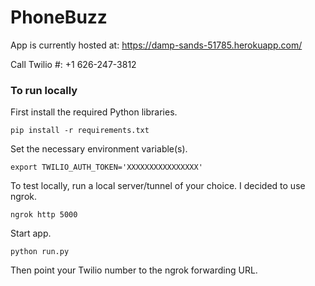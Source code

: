 # PhoneBuzz

App is currently hosted at:
https://damp-sands-51785.herokuapp.com/

Call Twilio #:
+1 626-247-3812


### To run locally

First install the required Python libraries.

`pip install -r requirements.txt`

Set the necessary environment variable(s).

`export TWILIO_AUTH_TOKEN='XXXXXXXXXXXXXXXX'`

To test locally, run a local server/tunnel of your choice. I decided to use ngrok.

`ngrok http 5000`

Start app.

`python run.py`

Then point your Twilio number to the ngrok forwarding URL.

